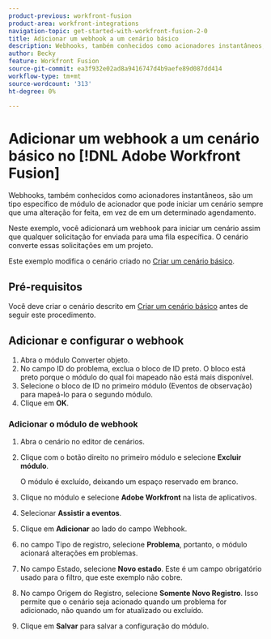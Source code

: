 ```yaml
---
product-previous: workfront-fusion
product-area: workfront-integrations
navigation-topic: get-started-with-workfront-fusion-2-0
title: Adicionar um webhook a um cenário básico
description: Webhooks, também conhecidos como acionadores instantâneos, são um tipo específico de módulo de acionador que pode iniciar um cenário sempre que uma alteração for feita, em vez de em um determinado agendamento.
author: Becky
feature: Workfront Fusion
source-git-commit: ea3f932e02ad8a9416747d4b9aefe89d087dd414
workflow-type: tm+mt
source-wordcount: '313'
ht-degree: 0%

---
```


# Adicionar um webhook a um cenário básico no [!DNL Adobe Workfront Fusion]

Webhooks, também conhecidos como acionadores instantâneos, são um tipo específico de módulo de acionador que pode iniciar um cenário sempre que uma alteração for feita, em vez de em um determinado agendamento.

Neste exemplo, você adicionará um webhook para iniciar um cenário assim que qualquer solicitação for enviada para uma fila específica. O cenário converte essas solicitações em um projeto.

Este exemplo modifica o cenário criado no [Criar um cenário básico](/help/quicksilver/workfront-fusion/get-started/build-practice-scenarios/create-simple-scenario.md).

## Pré-requisitos

Você deve criar o cenário descrito em [Criar um cenário básico](/help/quicksilver/workfront-fusion/get-started/build-practice-scenarios/create-simple-scenario.md) antes de seguir este procedimento.

## Adicionar e configurar o webhook

1. Abra o módulo Converter objeto.
1. No campo ID do problema, exclua o bloco de ID preto. O bloco está preto porque o módulo do qual foi mapeado não está mais disponível.
1. Selecione o bloco de ID no primeiro módulo (Eventos de observação) para mapeá-lo para o segundo módulo.
1. Clique em **OK**.

### Adicionar o módulo de webhook

1. Abra o cenário no editor de cenários.
1. Clique com o botão direito no primeiro módulo e selecione **Excluir módulo**.

   O módulo é excluído, deixando um espaço reservado em branco.

1. Clique no módulo e selecione **Adobe Workfront** na lista de aplicativos.
1. Selecionar **Assistir a eventos**.
1. Clique em **Adicionar** ao lado do campo Webhook.
1. no campo Tipo de registro, selecione **Problema**, portanto, o módulo acionará alterações em problemas.
1. No campo Estado, selecione **Novo estado**. Este é um campo obrigatório usado para o filtro, que este exemplo não cobre.
1. No campo Origem do Registro, selecione **Somente Novo Registro**. Isso permite que o cenário seja acionado quando um problema for adicionado, não quando um for atualizado ou excluído.
1. Clique em **Salvar** para salvar a configuração do módulo.


